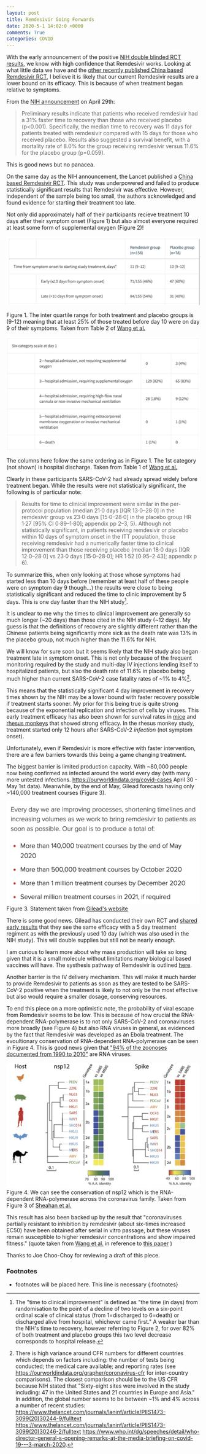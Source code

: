 ```yaml
---
layout: post
title: Remdesivir Going Forwards
date: 2020-5-1 14:02:0 +0000
comments: True
categories: COVID
---
```


With the early announcement of the positive [NIH double blinded RCT results](https://www.niaid.nih.gov/news-events/nih-clinical-trial-shows-remdesivir-accelerates-recovery-advanced-covid-19), we know with high confidence that Remdesivir works. Looking at what little data we have and the [other recently published China based Remdesivir RCT](https://www.thelancet.com/journals/lancet/article/PIIS0140-6736(20)31022-9/fulltext), I believe it is likely that our current Remdesivir results are a lower bound on its efficacy. This is because of when treatment began relative to symptoms.

From the [NIH announcement](https://www.niaid.nih.gov/news-events/nih-clinical-trial-shows-remdesivir-accelerates-recovery-advanced-covid-19) on April 29th: 

> Preliminary results indicate that patients who received remdesivir had a 31% faster time to recovery than those who received placebo (p<0.001). Specifically, the median time to recovery was 11 days for patients treated with remdesivir compared with 15 days for those who received placebo. Results also suggested a survival benefit, with a mortality rate of 8.0% for the group receiving remdesivir versus 11.6% for the placebo group (p=0.059).

This is good news but no panacea.

On the same day as the NIH announcement, the Lancet published a [China based Remdesivir RCT](https://www.thelancet.com/journals/lancet/article/PIIS0140-6736(20)31022-9/fulltext). This study was underpowered and failed to produce statistically significant results that Remdesivir was effective. However, independent of the sample being too small, the authors acknowledged and found evidence for  starting their treatment too late.

Not only did approximately half of their participants recieve treatment 10 days after their symptom onset (Figure 1) but also almost everyone required at least some form of supplemental oxygen (Figure 2)!

![Treatment](../images/Remdesivir/Lancet_Treatment_Time.png)

Figure 1. The inter quartile range for both treatment and placebo groups is (9-12) meaning that at least 25% of those treated before day 10 were on day 9 of their symptoms. Taken from Table 2 of [Wang et al.](https://www.thelancet.com/journals/lancet/article/PIIS0140-6736(20)31022-9/fulltext)

![Oxygen](../images/Remdesivir/Lancet_Oxygen.png)

The columns here follow the same ordering as in Figure 1. The 1st category (not shown) is hospital discharge. Taken from Table 1 of [Wang et al.](https://www.thelancet.com/journals/lancet/article/PIIS0140-6736(20)31022-9/fulltext)

Clearly in these participants SARS-CoV-2 had already spread widely before treatment began. While the results were not statistically significant, the following is of particular note:

> Results for time to clinical improvement were similar in the per-protocol population (median 21·0 days [IQR 13·0–28·0] in the remdesivir group vs 23·0 days [15·0–28·0] in the placebo group HR 1·27 [95% CI 0·89–1·80]; appendix pp 2–3, 5). Although not statistically significant, in patients receiving remdesivir or placebo within 10 days of symptom onset in the ITT population, those receiving remdesivir had a numerically faster time to clinical improvement than those receiving placebo (median 18·0 days [IQR 12·0–28·0] vs 23·0 days [15·0–28·0]; HR 1·52 [0·95–2·43]; appendix p 6).

To summarize this, when only looking at those whose symptoms had started less than 10 days before (remember at least half of these people were on symptom day 9 though...) the results were close to being statistically significant and reduced the time to clinic improvement by 5 days. This is one day faster than the NIH study[^improvement].

It is unclear to me why the times to clinical improvement are generally so much longer (~20 days) than those cited in the NIH study (~12 days). My guess is that the definitions of recovery are slightly different rather than the Chinese patients being significantly more sick as the death rate was 13% in the placebo group, not much higher than the 11.6% for NIH.

We will know for sure soon but it seems likely that the NIH study also began treatment late in symptom onset. This is not only because of the frequent monitoring required by the study and multi-day IV injections lending itself to hospitalized patients, but also the death rate of 11.6% in placebo being much higher than current SARS-CoV-2 case fatality rates of ~1% to 4%[^CFRDiffs].

This means that the statistically significant 4 day improvement in recovery times shown by the NIH may be a lower bound with faster recovery possible if treatment starts sooner. My prior for this being true is quite strong because of the exponential replication and infection of cells by viruses. This early treatment efficacy has also been shown for  survival rates in [mice](https://stm.sciencemag.org/content/9/396/eaal3653) and [rhesus monkeys](https://www.biorxiv.org/content/10.1101/2020.04.15.043166v2) that showed strong efficacy. In the rhesus monkey study, treatment started only 12 hours after SARS-CoV-2 *infection* (not symptom onset).

Unfortunately, even if Remdesivir is more effective with faster intervention, there are a few barriers towards this being a game changing treatment.  

The biggest barrier is limited production capacity. With ~80,000 people now being confirmed as infected around the world every day (with many more untested infections. https://ourworldindata.org/covid-cases April 30 - May 1st data). Meanwhile, by the end of May, Gilead forecasts having only ~140,000 treatment courses (Figure 3).  


![Gilead](../images/Remdesivir/Gilead.png)
Figure 3. Statement taken from [Gilead's website](https://www.gilead.com/purpose/advancing-global-health/covid-19/working-to-supply-remdesivir-for-covid-19)

There is some good news. Gilead has conducted their own RCT and [shared early results](https://www.gilead.com/news-and-press/press-room/press-releases/2020/4/gilead-announces-results-from-phase-3-trial-of-investigational-antiviral-remdesivir-in-patients-with-severe-covid-19) that they see the same efficacy with a 5 day treatment regiment as with the previously used 10 day (which was also used in the NIH study). This will double supplies but still not be nearly enough.

I am curious to learn more about why mass production will take so long given that it is a small molecule without limitations many biological based vaccines will have. The systhesis pathway of Remdesivir is outlined [here](https://en.wikipedia.org/wiki/Remdesivir#Synthesis).  

Another barrier is the IV delivery mechanism. This will make it much harder to provide Remdesivir to patients as soon as they are tested to be SARS-CoV-2 positive when the treatment is likely to not only be the most effective but also would  require a smaller dosage, conserving resources.

To end this piece on a more optimistic note, the probability of viral escape from Remdesivir seems to be low. This is because of how crucial the RNA-dependent RNA-polymerase is to not only SARS-CoV-2 and coronaviruses more broadly (see Figure 4) but also RNA viruses in general, as evidenced by the fact that Remdesivir was developed as an Ebola treatment. The evoultionary conservation of RNA-dependent RNA-polymerase can be seen in Figure 4. This is good news given that ["94% of the zoonoses documented from 1990 to 2010"](https://science.sciencemag.org/content/359/6378/872.full?platform=hootsuite) are RNA viruses.


![nsp12](../images/Remdesivir/nsp12Diversity.png)
Figure 4. We can see the conservation of nsp12 which is the RNA-dependent RNA-polymerase across the coronavirus family. Taken from Figure 3 of [Sheahan et al.](https://stm.sciencemag.org/content/9/396/eaal3653)

This result has also been backed up by the result that "coronaviruses partially resistant to inhibition by remdesivir (about six-times increased EC50) have been obtained after serial in vitro passage, but these viruses remain susceptible to higher remdesivir concentrations and show impaired fitness." (quote taken from [Wang et al.](https://www.thelancet.com/journals/lancet/article/PIIS0140-6736(20)31022-9/fulltext) in reference to [this paper](https://mbio.asm.org/content/9/2/e00221-18) )

Thanks to Joe Choo-Choy for reviewing a draft of this piece.

### Footnotes
* footnotes will be placed here. This line is necessary
{:footnotes}

[^improvement]: The "time to clinical improvement" is defined as "the time (in days) from randomisation to the point of a decline of two levels on a six-point ordinal scale of clinical status (from 1=discharged to 6=death) or discharged alive from hospital, whichever came first." A weaker bar than the NIH's time to recovery, however referring to Figure 2, for over 82% of both treatment and placebo groups this two level decrease corresponds to hospital release.

[^CFRDiffs]: There is high variance around CFR numbers for different countries which depends on factors including: the number of tests being conducted; the medical care available; and reporting rates (see <https://ourworldindata.org/grapher/coronavirus-cfr> for inter-country comparisons). The closest comparison should be to the US CFR because NIH stated that "Sixty-eight sites were involved in the study including: 47 in the United States and 21 countries in Europe and Asia." In addition, the global number seems to be between ~1% and 4% across a number of recent studies: <https://www.thelancet.com/journals/laninf/article/PIIS1473-3099(20)30244-9/fulltext> <https://www.thelancet.com/journals/laninf/article/PIIS1473-3099(20)30246-2/fulltext> <https://www.who.int/dg/speeches/detail/who-director-general-s-opening-remarks-at-the-media-briefing-on-covid-19---3-march-2020>. 